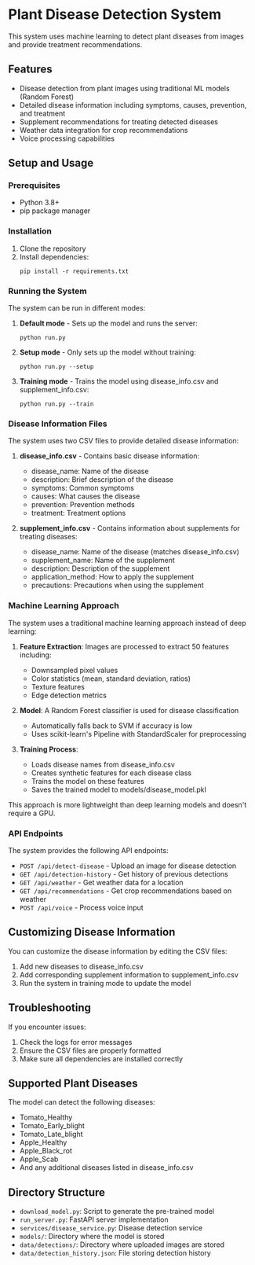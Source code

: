 # Plant Disease Detection System

This system uses machine learning to detect plant diseases from images and provide treatment recommendations.

## Features

- Disease detection from plant images using traditional ML models (Random Forest)
- Detailed disease information including symptoms, causes, prevention, and treatment
- Supplement recommendations for treating detected diseases
- Weather data integration for crop recommendations
- Voice processing capabilities

## Setup and Usage

### Prerequisites

- Python 3.8+
- pip package manager

### Installation

1. Clone the repository
2. Install dependencies:
   ```
   pip install -r requirements.txt
   ```

### Running the System

The system can be run in different modes:

1. **Default mode** - Sets up the model and runs the server:
   ```
   python run.py
   ```

2. **Setup mode** - Only sets up the model without training:
   ```
   python run.py --setup
   ```

3. **Training mode** - Trains the model using disease_info.csv and supplement_info.csv:
   ```
   python run.py --train
   ```

### Disease Information Files

The system uses two CSV files to provide detailed disease information:

1. **disease_info.csv** - Contains basic disease information:
   - disease_name: Name of the disease
   - description: Brief description of the disease
   - symptoms: Common symptoms
   - causes: What causes the disease
   - prevention: Prevention methods
   - treatment: Treatment options

2. **supplement_info.csv** - Contains information about supplements for treating diseases:
   - disease_name: Name of the disease (matches disease_info.csv)
   - supplement_name: Name of the supplement
   - description: Description of the supplement
   - application_method: How to apply the supplement
   - precautions: Precautions when using the supplement

### Machine Learning Approach

The system uses a traditional machine learning approach instead of deep learning:

1. **Feature Extraction**: Images are processed to extract 50 features including:
   - Downsampled pixel values
   - Color statistics (mean, standard deviation, ratios)
   - Texture features
   - Edge detection metrics

2. **Model**: A Random Forest classifier is used for disease classification
   - Automatically falls back to SVM if accuracy is low
   - Uses scikit-learn's Pipeline with StandardScaler for preprocessing

3. **Training Process**:
   - Loads disease names from disease_info.csv
   - Creates synthetic features for each disease class
   - Trains the model on these features
   - Saves the trained model to models/disease_model.pkl

This approach is more lightweight than deep learning models and doesn't require a GPU.

### API Endpoints

The system provides the following API endpoints:

- `POST /api/detect-disease` - Upload an image for disease detection
- `GET /api/detection-history` - Get history of previous detections
- `GET /api/weather` - Get weather data for a location
- `GET /api/recommendations` - Get crop recommendations based on weather
- `POST /api/voice` - Process voice input

## Customizing Disease Information

You can customize the disease information by editing the CSV files:

1. Add new diseases to disease_info.csv
2. Add corresponding supplement information to supplement_info.csv
3. Run the system in training mode to update the model

## Troubleshooting

If you encounter issues:

1. Check the logs for error messages
2. Ensure the CSV files are properly formatted
3. Make sure all dependencies are installed correctly

## Supported Plant Diseases

The model can detect the following diseases:
- Tomato_Healthy
- Tomato_Early_blight
- Tomato_Late_blight
- Apple_Healthy
- Apple_Black_rot
- Apple_Scab
- And any additional diseases listed in disease_info.csv

## Directory Structure

- `download_model.py`: Script to generate the pre-trained model
- `run_server.py`: FastAPI server implementation
- `services/disease_service.py`: Disease detection service
- `models/`: Directory where the model is stored
- `data/detections/`: Directory where uploaded images are stored
- `data/detection_history.json`: File storing detection history 